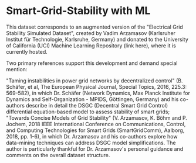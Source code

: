 # Smart-Grid-Stability with ML
This dataset corresponds to an augmented version of the "Electrical Grid Stability Simulated Dataset", created by Vadim Arzamasov (Karlsruher Institut für Technologie, Karlsruhe, Germany) and donated to the University of California (UCI) Machine Learning Repository (link here), where it is currently hosted.

Two primary references support this development and demand special mention:

"Taming instabilities in power grid networks by decentralized control" (B. Schäfer, et al, The European Physical Journal, Special Topics, 2016, 225.3: 569-582), in which Dr. Schäfer (Network Dynamics, Max Planck Institute for Dynamics and Self-Organization - MPIDS, Göttingen, Germany) and his co-authors describe in detail the DSGC (Decentral Smart Grid Control) differential equation-based model to assess stability of smart grids;
"Towards Concise Models of Grid Stability" (V. Arzamasov, K. Böhm and P. Jochem, 2018 IEEE International Conference on Communications, Control, and Computing Technologies for Smart Grids (SmartGridComm), Aalborg, 2018, pp. 1-6), in which Dr. Arzamasov and his co-authors explore how data-mining techniques can address DSGC model simplifications.
The author is particularly thankful for Dr. Arzamasov's personal guidance and comments on the overall dataset structure.
